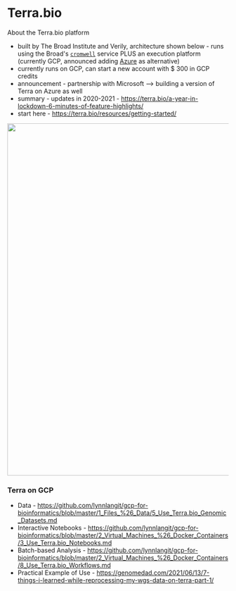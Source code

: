 # Terra.bio

About the Terra.bio platform 
- built by The Broad Institute and Verily, architecture shown below - runs using the Broad's [`cromwell`](https://cromwell.readthedocs.io/en/stable/) service PLUS an  execution platform (currently GCP, announced adding [Azure](https://www.cnbc.com/2021/01/11/microsoft-azure-coming-to-terra-co-created-by-alphabet-verily.html) as alternative)
- currently runs on GCP, can start a new account with $ 300 in GCP credits
- announcement - partnership with Microsoft --> building a version of Terra on Azure as well
- summary - updates in 2020-2021 - https://terra.bio/a-year-in-lockdown-6-minutes-of-feature-highlights/
- start here - https://terra.bio/resources/getting-started/

<img src="https://github.com/lynnlangit/TeamTeri/blob/master/Images/Terra-arch.png" width=800>

### Terra on GCP
- Data - https://github.com/lynnlangit/gcp-for-bioinformatics/blob/master/1_Files_%26_Data/5_Use_Terra.bio_Genomic_Datasets.md
- Interactive Notebooks - https://github.com/lynnlangit/gcp-for-bioinformatics/blob/master/2_Virtual_Machines_%26_Docker_Containers/3_Use_Terra.bio_Notebooks.md
- Batch-based Analysis - https://github.com/lynnlangit/gcp-for-bioinformatics/blob/master/2_Virtual_Machines_%26_Docker_Containers/8_Use_Terra.bio_Workflows.md
- Practical Example of Use - https://genomedad.com/2021/06/13/7-things-i-learned-while-reprocessing-my-wgs-data-on-terra-part-1/
